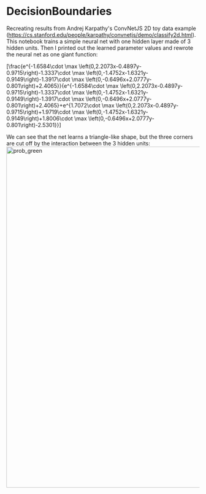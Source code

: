 # DecisionBoundaries
Recreating results from Andrej Karpathy's ConvNetJS 2D toy data example (https://cs.stanford.edu/people/karpathy/convnetjs/demo/classify2d.html).
This notebook trains a simple neural net with one hidden layer made of 3 hidden units. Then I printed out the learned parameter values and rewrote the neural net as one giant function:

\[\frac{e^{-1.6584\cdot \max \left(0,2.2073x-0.4897y-0.9715\right)-1.3337\cdot \max \left(0,-1.4752x-1.6321y-0.9149\right)-1.3917\cdot \max \left(0,-0.6496x+2.0777y-0.801\right)+2.4065}}{e^{-1.6584\cdot \max \left(0,2.2073x-0.4897y-0.9715\right)-1.3337\cdot \max \left(0,-1.4752x-1.6321y-0.9149\right)-1.3917\cdot \max \left(0,-0.6496x+2.0777y-0.801\right)+2.4065}+e^{1.7072\cdot \max \left(0,2.2073x-0.4897y-0.9715\right)+1.9719\cdot \max \left(0,-1.4752x-1.6321y-0.9149\right)+1.8006\cdot \max \left(0,-0.6496x+2.0777y-0.801\right)-2.5301}}\]

We can see that the net learns a triangle-like shape, but the three corners are cut off by the interaction between the 3 hidden units:
<img width="889" alt="prob_green" src="https://github.com/mhsiu01/DecisionBoundaries/assets/78574718/a8dad300-ba2e-49a6-ba43-35a058d57000">


